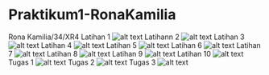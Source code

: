 # Praktikum1-RonaKamilia
Rona Kamilia/34/XR4
Latihan 1
![alt text](https://github.com/ronakamilia27rpl/Praktikum1-RonaKamilia/blob/master/Latihan%201.png)
Latihann 2
![alt text](https://github.com/ronakamilia27rpl/Praktikum1-RonaKamilia/blob/master/Latihan%202.png)
Latihan 3
![alt text](https://github.com/ronakamilia27rpl/Praktikum1-RonaKamilia/blob/master/Latihan%203.png)
Latihan 4
![alt text](https://github.com/ronakamilia27rpl/Praktikum1-RonaKamilia/blob/master/Latihan%204.png)
Latihan 5
![alt text](https://github.com/ronakamilia27rpl/Praktikum1-RonaKamilia/blob/master/Latihan%205.png)
Latihan 6
![alt text](https://github.com/ronakamilia27rpl/Praktikum1-RonaKamilia/blob/master/Latihan%206.png)
Latihan 7
![alt text](https://github.com/ronakamilia27rpl/Praktikum1-RonaKamilia/blob/master/Latihan%207.png)
Latihan 8
![alt text](https://github.com/ronakamilia27rpl/Praktikum1-RonaKamilia/blob/master/Latihan%208.png)
Latihan 9
![alt text](https://github.com/ronakamilia27rpl/Praktikum1-RonaKamilia/blob/master/Latiahn%209.png)
Latihan 10
![alt text](https://github.com/ronakamilia27rpl/Praktikum1-RonaKamilia/blob/master/Latihan%2010.png)
Tugas 1
![alt text](https://github.com/ronakamilia27rpl/Praktikum1-RonaKamilia/blob/master/Tugas1.png)
Tugas 2
![alt text](https://github.com/ronakamilia27rpl/Praktikum1-RonaKamilia/blob/master/Tugas2.png)
Tugas 3
![alt text](https://github.com/ronakamilia27rpl/Praktikum1-RonaKamilia/blob/master/Tugas3.png)

